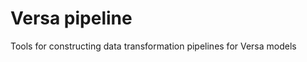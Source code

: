 Versa pipeline
==============

Tools for constructing data transformation pipelines for Versa models

```
```
